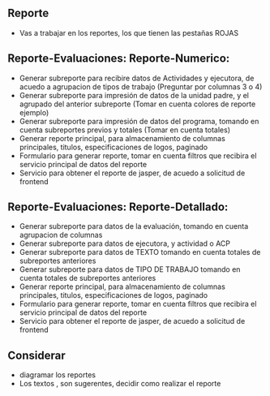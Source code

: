 ## Reporte
- Vas a trabajar en los reportes, los que tienen las pestañas ROJAS
## Reporte-Evaluaciones: Reporte-Numerico:
- Generar subreporte para recibire datos de Actividades y ejecutora, de acuedo a agrupacion de tipos de trabajo (Preguntar por columnas 3 o 4)
- Generar subreporte para impresión de datos de la unidad padre, y el agrupado del anterior subreporte (Tomar en cuenta colores de reporte ejemplo)
- Generar subreporte para impresión de datos del programa, tomando en cuenta subreportes previos y totales (Tomar en cuenta totales)
- Generar reporte principal, para almacenamiento de columnas principales, titulos, especificaciones de logos, paginado
- Formulario para generar reporte, tomar en cuenta filtros que recibira el servicio principal de datos del reporte
- Servicio para obtener el reporte de jasper, de acuedo a solicitud de frontend
## 
## Reporte-Evaluaciones: Reporte-Detallado:
- Generar subreporte para datos de la evaluación, tomando en cuenta agrupacion de columnas
- Generar subreporte para datos de ejecutora, y actividad o ACP
- Generar subreporte para datos de TEXTO tomando en cuenta totales de subreportes anteriores
- Generar subreporte para datos de TIPO DE TRABAJO tomando en cuenta totales de subreportes anteriores
- Generar reporte principal, para almacenamiento de columnas principales, titulos, especificaciones de logos, paginado
- Formulario para generar reporte, tomar en cuenta filtros que recibira el servicio principal de datos del reporte
- Servicio para obtener el reporte de jasper, de acuedo a solicitud de frontend
## Considerar
- diagramar los reportes
- Los textos , son sugerentes, decidir como realizar el reporte